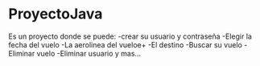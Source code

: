 # ProyectoJava
Es un proyecto donde se puede:
-crear su usuario y contraseña
-Elegir la fecha del vuelo
-La aerolinea del vueloe+
-El destino
-Buscar su vuelo
-Eliminar vuelo
-Eliminar usuario
y mas...
